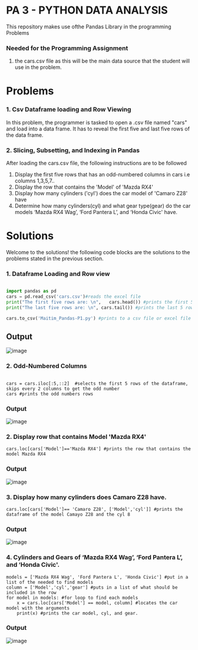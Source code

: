 # PA 3 - PYTHON DATA ANALYSIS
This repository makes use ofthe Pandas Library in the programming Problems

### Needed for the Programming Assignment

1. the cars.csv file as this will be the main data source that the student will use in the problem.

# Problems

### 1. Csv Dataframe loading and Row Viewing
In this problem, the programmer is tasked to open a .csv file named "cars" and load into a data frame. It has to reveal the first five and last five rows of the data frame. 


### 2. Slicing, Subsetting, and Indexing in Pandas
After loading the cars.csv file, the following instructions are to be followed

1. Display the first five rows that has an odd-numbered columns in cars i.e columns 1,3,5,7..
2. Display the row that contains the 'Model' of 'Mazda RX4'
3. Display how many cylinders ('cyl') does the car model of 'Camaro Z28' have
4. Determine how many cylinders(cyl) and what gear type(gear) do the car models ‘Mazda RX4 Wag’, ‘Ford Pantera L’, and ‘Honda Civic' have.

# Solutions
Welcome to the solutions! the following code blocks are the solutions to the problems stated in the previous section.

### 1. Dataframe Loading and Row view
 ```python

 import pandas as pd
cars = pd.read_csv('cars.csv')#reads the excel file
print("The first five rows are: \n",   cars.head()) #prints the first 5 rows
print("The last five rows are: \n", cars.tail()) #prints the last 5 rows

cars.to_csv('Maitim_Pandas-P1.py') #prints to a csv file or excel file
```

## Output

![image](https://github.com/user-attachments/assets/f129f582-d17b-495b-a566-1a7152428604)


### 2. Odd-Numbered Columns
```

cars = cars.iloc[:5,::2]  #selects the first 5 rows of the dataframe, skips every 2 columns to get the odd number
cars #prints the odd numbers rows
```

### Output
![image](https://github.com/user-attachments/assets/040267cf-411e-41db-b00b-f708c06c0b98)


### 2. Display row that contains Model 'Mazda RX4'
```
cars.loc[cars['Model']=='Mazda RX4'] #prints the row that contains the model Mazda RX4
```

### Output
![image](https://github.com/user-attachments/assets/2287f6a5-966c-425a-9468-4bce49ef6421)


### 3. Display how many cylinders does Camaro Z28 have.

```
cars.loc[cars['Model']== 'Camaro Z28', ['Model','cyl']] #prints the dataframe of the model Camayo Z28 and the cyl 8
```
### Output

![image](https://github.com/user-attachments/assets/8982deb0-8d48-4b91-acae-d05506d7184b)

### 4. Cylinders and Gears of ‘Mazda RX4 Wag’, ‘Ford Pantera L’, and ‘Honda Civic'.

```
models = ['Mazda RX4 Wag', 'Ford Pantera L', 'Honda Civic'] #put in a list of the needed to find models
column = ['Model','cyl','gear'] #puts in a list of what should be included in the row
for model in models: #for loop to find each models
    x = cars.loc[cars['Model'] == model, column] #locates the car model with the arguments
    print(x) #prints the car model, cyl, and gear.

```

### Output
![image](https://github.com/user-attachments/assets/2bffd92e-8eac-46b8-bfd6-ab76b4aac5ca)















